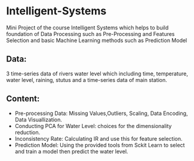 # Intelligent-Systems
Mini Project of the course Intelligent Systems which helps to build foundation of Data Processing such as Pre-Processing and Features Selection and basic Machine Learning methods such as Prediction Model
## Data:
3 time-series data of rivers water level which including time, temperature, water level, raining, stutus and a time-series data of main station.
## Content:
  - Pre-processing Data: Missing Values,Outliers, Scaling, Data Encoding, Data Visuallization.
  - Conducting PCA for Water Level: choices for the dimensionality reduction.
  - Inconsistency Rate: Calculating IR and use this for feature selection.
  - Prediction Model: Using the provided tools from Sckit Learn to select and train a model then predict the water level. 
